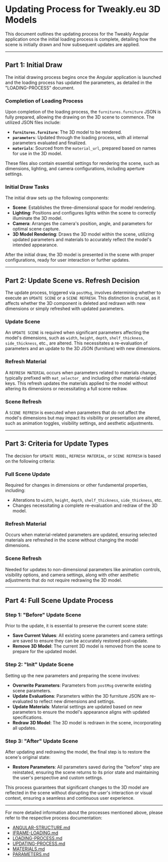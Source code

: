 # Updating Process for Tweakly.eu 3D Models

This document outlines the updating process for the Tweakly Angular application once the initial loading process is complete, detailing how the scene is initially drawn and how subsequent updates are applied.

---

## Part 1: Initial Draw

The initial drawing process begins once the Angular application is launched and the loading process has updated the parameters, as detailed in the "LOADING-PROCESS" document.

### Completion of Loading Process

Upon completion of the loading process, the `furnitures.furniture` JSON is fully prepared, allowing the drawing on the 3D scene to commence. The utilized JSON files include:

- **`furnitures.furniture`**: The 3D model to be rendered.
- **`parameters`**: Updated through the loading process, with all internal parameters evaluated and finalized.
- **`materials`**: Sourced from the `material_url`, prepared based on names for use in the 3D model.

These files also contain essential settings for rendering the scene, such as dimensions, lighting, and camera configurations, including aperture settings.

### Initial Draw Tasks

The initial draw sets up the following components:

- **Scene**: Establishes the three-dimensional space for model rendering.
- **Lighting**: Positions and configures lights within the scene to correctly illuminate the 3D model.
- **Camera**: Arranges the camera's position, angle, and parameters for optimal scene capture.
- **3D Model Rendering**: Draws the 3D model within the scene, utilizing updated parameters and materials to accurately reflect the model's intended appearance.

After the initial draw, the 3D model is presented in the scene with proper configurations, ready for user interaction or further updates.

---

## Part 2: Update Scene vs. Refresh Decision

The update process, triggered via `postMsg`, involves determining whether to execute an `UPDATE SCENE` or a `SCENE REFRESH`. This distinction is crucial, as it affects whether the 3D component is deleted and redrawn with new dimensions or simply refreshed with updated parameters.

### Update Scene

An `UPDATE SCENE` is required when significant parameters affecting the model's dimensions, such as `width`, `height`, `depth`, `shelf_thickness`, `side_thickness`, etc., are altered. This necessitates a re-evaluation of parameters and an update to the 3D JSON (furniture) with new dimensions.

### Refresh Material

A `REFRESH MATERIAL` occurs when parameters related to materials change, typically prefixed with `mat_selector_` and including other material-related keys. This refresh updates the materials applied to the model without altering its dimensions or necessitating a full scene redraw.

### Scene Refresh

A `SCENE REFRESH` is executed when parameters that do not affect the model's dimensions but may impact its visibility or presentation are altered, such as animation toggles, visibility settings, and aesthetic adjustments.

---

## Part 3: Criteria for Update Types

The decision for `UPDATE MODEL`, `REFRESH MATERIAL`, or `SCENE REFRESH` is based on the following criteria:

### Full Scene Update

Required for changes in dimensions or other fundamental properties, including:

- Alterations to `width`, `height`, `depth`, `shelf_thickness`, `side_thickness`, etc.
- Changes necessitating a complete re-evaluation and redraw of the 3D model.

### Refresh Material

Occurs when material-related parameters are updated, ensuring selected materials are refreshed in the scene without changing the model dimensions.

### Scene Refresh

Needed for updates to non-dimensional parameters like animation controls, visibility options, and camera settings, along with other aesthetic adjustments that do not require redrawing the 3D model.

---

## Part 4: Full Scene Update Process

### Step 1: "Before" Update Scene

Prior to the update, it is essential to preserve the current scene state:

- **Save Current Values**: All existing scene parameters and camera settings are saved to ensure they can be accurately restored post-update.
- **Remove 3D Model**: The current 3D model is removed from the scene to prepare for the updated model.

### Step 2: "Init" Update Scene

Setting up the new parameters and preparing the scene involves:

- **Overwrite Parameters**: Parameters from `postMsg` overwrite existing scene parameters.
- **Update Evaluations**: Parameters within the 3D furniture JSON are re-evaluated to reflect new dimensions and settings.
- **Update Materials**: Material settings are updated based on new parameters to ensure the model's appearance aligns with updated specifications.
- **Redraw 3D Model**: The 3D model is redrawn in the scene, incorporating all updates.

### Step 3: "After" Update Scene

After updating and redrawing the model, the final step is to restore the scene's original state:

- **Restore Parameters**: All parameters saved during the "before" step are reinstated, ensuring the scene returns to its prior state and maintaining the user's perspective and custom settings.

This process guarantees that significant changes to the 3D model are reflected in the scene without disrupting the user's interaction or visual context, ensuring a seamless and continuous user experience.

---

For more detailed information about the processes mentioned above, please refer to the respective process documentation:
- [ANGULAR-STRUCTURE.md](/docs/ANGULAR-STRUCTURE.md)
- [IFRAME-LOADING.md](/docs/IFRAME-LOADING.md)
- [LOADING-PROCESS.md](/docs/LOADING-PROCESS.md)
- [UPDATING-PROCESS.md](/docs/UPDATING-PROCESS.md)
- [MATERIALS.md](/docs/MATERIALS.md)
- [PARAMETERS.md](/docs/PARAMETERS.md)
